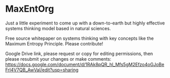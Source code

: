# MaxEntOrg
Just a little experiment to come up with a down-to-earth but highly effective systems thinking model based in natural sciences.

Free source whitepaper on systems thinking with key concepts like the Maximum Entropy Principle. Please contribute!

Google Drive link, please request or copy for editing permissions, then please resubmit your changes or make comments: https://docs.google.com/document/d/1RAk8pQR_hl_Mfs5gM2Efzo4oGJoBeFrI4V7QB_AwVaI/edit?usp=sharing


